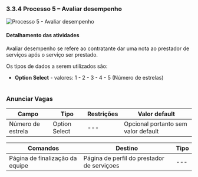 ### 3.3.4 Processo 5 – Avaliar desempenho

![Processo 5 - Avaliar desempenho](../images/processo-5-avaliar-desempenho.png)

#### Detalhamento das atividades

Avaliar desempenho se refere ao contratante dar uma nota ao prestador de serviços após o serviço ser prestado.

Os tipos de dados a serem utilizados são:

* **Option Select** - valores: 1 - 2 - 3 - 4 - 5 (Número de estrelas)

#

### **Anunciar Vagas**

| **Campo**       | **Tipo**         | **Restrições** | **Valor default** |
| ---             | ---              | ---            | ---               |
| Número de estrela | Option Select   |        ---     |         Opcional portanto sem valor default       |

| **Comandos**         |  **Destino**                   | **Tipo**          |
| ---                  | ---                            | ---               |
| Página de finalização da equipe | Página de perfil do prestador de serviçoes  | ---   |

